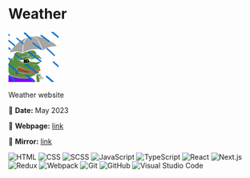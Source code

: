 # Weather

<img src="pepe.gif" alt="Pepe" height="100">

Weather website

📅 **Date:** May 2023

🔗 **Webpage:** [link](https://weather-maksydenko.vercel.app/)

🔗 **Mirror:** [link](https://maksydenko.github.io/weather/)

![HTML](https://skills.thijs.gg/icons?i=html)
![CSS](https://skills.thijs.gg/icons?i=css)
![SCSS](https://skills.thijs.gg/icons?i=scss)
![JavaScript](https://skills.thijs.gg/icons?i=javascript)
![TypeScript](https://skills.thijs.gg/icons?i=typescript)
![React](https://skills.thijs.gg/icons?i=react)
![Next.js](https://skills.thijs.gg/icons?i=nextjs)
![Redux](https://skills.thijs.gg/icons?i=redux)
![Webpack](https://skills.thijs.gg/icons?i=webpack)
![Git](https://skills.thijs.gg/icons?i=git)
![GitHub](https://skills.thijs.gg/icons?i=github)
![Visual Studio Code](https://skills.thijs.gg/icons?i=vscode)
